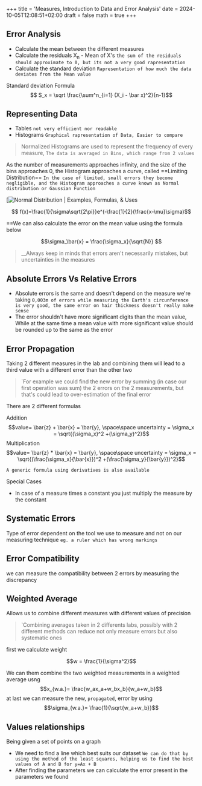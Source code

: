 
+++
title = 'Measures, Introduction to Data and Error Analysis'
date = 2024-10-05T12:08:51+02:00
draft = false
math = true 
+++



## Error Analysis
- Calculate the mean between the different measures
- Calculate the residuals X<sub>n</sub> - Mean of X's `the sum of the residuals should approximate to 0, but its not a very good rapresentation`
- Calculate the standard deviation `Rapresentation of how much the data deviates from the Mean value`

Standard deviation Formula
$$ S_x = \sqrt \frac{\sum^n_{i=1} (X_i - \bar x)^2}{n-1}$$
## Representing Data
- Tables `not very efficient nor readable`
- Histograms `Graphical rapresentation of Data, Easier to compare`
> Normalized Histograms are used to represent the frequency of every measure, `The data is averaged in Bins, which range from 2 values`

As the number of measurements approaches infinity, and the size of the bins approaches 0, the Histogram approaches a curve, called ==Limiting Distribution== `In the case of limited, small errors they become negligible, and the Histogram approaches a curve known as Normal distribution or Gaussian Function`

[![Normal Distribution | Examples, Formulas, & Uses](https://www.scribbr.de/wp-content/uploads/2023/01/standard-normal-distribution-example.webp)

$$ f(x)=\frac{1}{\sigma\sqrt{2\pi}}e^(-\frac{1}{2}(\frac{x-\mu}\sigma)$$

==We can also calculate the error on the mean value using the formula below

$$\sigma_\bar{x} = \frac{\sigma_x}{\sqrt{N}} $$

>__Always keep in minds that errors aren't necessarily mistakes, but uncertainties in the measures

## Absolute Errors Vs Relative Errors
- Absolute errors is the same and doesn't depend on the measure we're taking `0,003m of errors while measuring the Earth's circunference is very good, the same error on hair thickness doesn't really make sense`
- The error shouldn't have more significant digits than the mean value, While at the same time a mean value with more significant value should be rounded up to the same as the error

## Error Propagation
Taking 2 different measures in the lab and combining them will lead to a third value with a different error than the other two
>`For example we could find the new error by summing (in case our first operation was sum) the 2 errors on the 2 measurements, but that's could lead to over-estimation of the final error

There are 2 different formulas


Addition
$$value= \bar{z} + \bar{x} = \bar{y}, \space\space uncertainty = \sigma_x = \sqrt{(\sigma_x)^2 +(\sigma_y)^2}$$
Multiplication
$$value= \bar{z} * \bar{x} = \bar{y}, \space\space uncertainty = \sigma_x = \sqrt{(\frac{\sigma_x}{\bar{x}})^2 +(\frac{\sigma_y}{\bar{y}})^2}$$

`A generic formula using derivatives is also available`

Special Cases
- In case of a measure times  a constant you just multiply the measure by the constant

## Systematic Errors
Type of error dependent on the tool we use to measure and not on our measuring technique `eg. a ruler which has wrong markings`


## Error Compatibility
we can measure the compatibility between 2 errors by measuring the discrepancy

## Weighted Average
Allows us to combine different measures with different values of precision
>`Combining averages taken in 2 differents labs, possibly with 2 different methods can reduce not only measure errors but also systematic ones

first we calculate weight 

$$w = \frac{1}{\sigma^2}$$

We can them combine the two weighted measurements in a weighted average usng
$$x_{w.a.}= \frac{w_ax_a+w_bx_b}{w_a+w_b}$$
at last we can measure the new, `propagated`, error by using
$$\sigma_{w.a.}= \frac{1}{\sqrt{w_a+w_b}}$$
## Values relationships
Being given a set of points on a graph
- We need to find a line which best suits our dataset `We can do that by using the method of the least squares, helping us to find the best values of A and B for y=Ax + B`
- After finding the parameters we can calculate the error present in the parameters we found